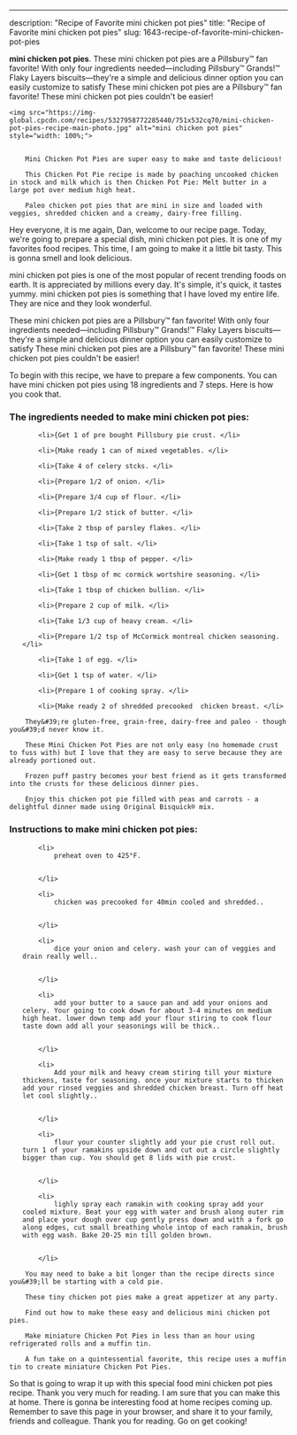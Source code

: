 ---
description: "Recipe of Favorite mini chicken pot pies"
title: "Recipe of Favorite mini chicken pot pies"
slug: 1643-recipe-of-favorite-mini-chicken-pot-pies

<p>
	<strong>mini chicken pot pies</strong>. 
	These mini chicken pot pies are a Pillsbury™ fan favorite! With only four ingredients needed—including Pillsbury™ Grands!™ Flaky Layers biscuits—they&#39;re a simple and delicious dinner option you can easily customize to satisfy These mini chicken pot pies are a Pillsbury™ fan favorite! These mini chicken pot pies couldn&#39;t be easier!
</p>
<p>
	
	<img src="https://img-global.cpcdn.com/recipes/5327958772285440/751x532cq70/mini-chicken-pot-pies-recipe-main-photo.jpg" alt="mini chicken pot pies" style="width: 100%;">
	
	
		Mini Chicken Pot Pies are super easy to make and taste delicious!
	
		This Chicken Pot Pie recipe is made by poaching uncooked chicken in stock and milk which is then Chicken Pot Pie: Melt butter in a large pot over medium high heat.
	
		Paleo chicken pot pies that are mini in size and loaded with veggies, shredded chicken and a creamy, dairy-free filling.
	
</p>
<p>
	Hey everyone, it is me again, Dan, welcome to our recipe page. Today, we're going to prepare a special dish, mini chicken pot pies. It is one of my favorites food recipes. This time, I am going to make it a little bit tasty. This is gonna smell and look delicious.
</p>
	
<p>
	mini chicken pot pies is one of the most popular of recent trending foods on earth. It is appreciated by millions every day. It's simple, it's quick, it tastes yummy. mini chicken pot pies is something that I have loved my entire life. They are nice and they look wonderful.
</p>
<p>
	These mini chicken pot pies are a Pillsbury™ fan favorite! With only four ingredients needed—including Pillsbury™ Grands!™ Flaky Layers biscuits—they&#39;re a simple and delicious dinner option you can easily customize to satisfy These mini chicken pot pies are a Pillsbury™ fan favorite! These mini chicken pot pies couldn&#39;t be easier!
</p>

<p>
To begin with this recipe, we have to prepare a few components. You can have mini chicken pot pies using 18 ingredients and 7 steps. Here is how you cook that.
</p>

<h3>The ingredients needed to make mini chicken pot pies:</h3>

<ol>
	
		<li>{Get 1 of pre bought Pillsbury pie crust. </li>
	
		<li>{Make ready 1 can of mixed vegetables. </li>
	
		<li>{Take 4 of celery stcks. </li>
	
		<li>{Prepare 1/2 of onion. </li>
	
		<li>{Prepare 3/4 cup of flour. </li>
	
		<li>{Prepare 1/2 stick of butter. </li>
	
		<li>{Take 2 tbsp of parsley flakes. </li>
	
		<li>{Take 1 tsp of salt. </li>
	
		<li>{Make ready 1 tbsp of pepper. </li>
	
		<li>{Get 1 tbsp of mc cormick wortshire seasoning. </li>
	
		<li>{Take 1 tbsp of chicken bullion. </li>
	
		<li>{Prepare 2 cup of milk. </li>
	
		<li>{Take 1/3 cup of heavy cream. </li>
	
		<li>{Prepare 1/2 tsp of McCormick montreal chicken seasoning. </li>
	
		<li>{Take 1 of egg. </li>
	
		<li>{Get 1 tsp of water. </li>
	
		<li>{Prepare 1 of cooking spray. </li>
	
		<li>{Make ready 2 of shredded precooked  chicken breast. </li>
	
</ol>
<p>
	
		They&#39;re gluten-free, grain-free, dairy-free and paleo - though you&#39;d never know it.
	
		These Mini Chicken Pot Pies are not only easy (no homemade crust to fuss with) but I love that they are easy to serve because they are already portioned out.
	
		Frozen puff pastry becomes your best friend as it gets transformed into the crusts for these delicious dinner pies.
	
		Enjoy this chicken pot pie filled with peas and carrots - a delightful dinner made using Original Bisquick® mix.
	
</p>

<h3>Instructions to make mini chicken pot pies:</h3>

<ol>
	
		<li>
			preheat oven to 425°F.
			
			
		</li>
	
		<li>
			chicken was precooked for 40min cooled and shredded..
			
			
		</li>
	
		<li>
			dice your onion and celery. wash your can of veggies and drain really well..
			
			
		</li>
	
		<li>
			add your butter to a sauce pan and add your onions and celery. Your going to cook down for about 3-4 minutes on medium high heat. lower down temp add your flour stiring to cook flour taste down add all your seasonings will be thick..
			
			
		</li>
	
		<li>
			Add your milk and heavy cream stiring till your mixture thickens, taste for seasoning. once your mixture starts to thicken add your rinsed veggies and shredded chicken breast. Turn off heat let cool slightly..
			
			
		</li>
	
		<li>
			flour your counter slightly add your pie crust roll out. turn 1 of your ramakins upside down and cut out a circle slightly bigger than cup. You should get 8 lids with pie crust.
			
			
		</li>
	
		<li>
			lighly spray each ramakin with cooking spray add your cooled mixture. Beat your egg with water and brush along outer rim and place your dough over cup gently press down and with a fork go along edges, cut small breathing whole intop of each ramakin, brush with egg wash. Bake 20-25 min till golden brown.
			
			
		</li>
	
</ol>

<p>
	
		You may need to bake a bit longer than the recipe directs since you&#39;ll be starting with a cold pie.
	
		These tiny chicken pot pies make a great appetizer at any party.
	
		Find out how to make these easy and delicious mini chicken pot pies.
	
		Make miniature Chicken Pot Pies in less than an hour using refrigerated rolls and a muffin tin.
	
		A fun take on a quintessential favorite, this recipe uses a muffin tin to create miniature Chicken Pot Pies.
	
</p>

<p>
	So that is going to wrap it up with this special food mini chicken pot pies recipe. Thank you very much for reading. I am sure that you can make this at home. There is gonna be interesting food at home recipes coming up. Remember to save this page in your browser, and share it to your family, friends and colleague. Thank you for reading. Go on get cooking!
</p>
